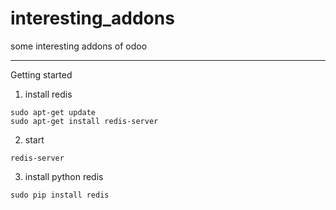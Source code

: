 # interesting_addons
some interesting addons of odoo

----

Getting started
1. install redis
```
sudo apt-get update
sudo apt-get install redis-server
```
2. start
```
redis-server
```
3. install python redis
```
sudo pip install redis
```
